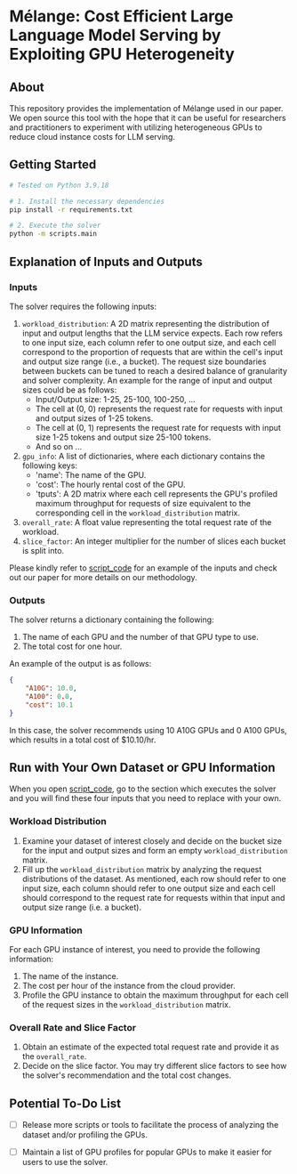 # Mélange: Cost Efficient Large Language Model Serving by Exploiting GPU Heterogeneity

## About
This repository provides the implementation of Mélange used in our paper. We open source this tool with the hope that it can be useful for researchers and practitioners to experiment with utilizing heterogeneous GPUs to reduce cloud instance costs for LLM serving.

## Getting Started
```bash
# Tested on Python 3.9.18

# 1. Install the necessary dependencies
pip install -r requirements.txt

# 2. Execute the solver
python -m scripts.main
```

## Explanation of Inputs and Outputs
### Inputs
The solver requires the following inputs:
1. `workload_distribution`: A 2D matrix representing the distribution of input and output lengths that the LLM service expects. Each row refers to one input size, each column refer to one output size, and each cell correspond to the proportion of requests that are within the cell's input and output size range (i.e., a bucket). The request size boundaries between buckets can be tuned to reach a desired balance of granularity and solver complexity. An example for the range of input and output sizes could be as follows:
    - Input/Output size: 1-25, 25-100, 100-250, ...
    - The cell at (0, 0) represents the request rate for requests with input and output sizes of 1-25 tokens.
    - The cell at (0, 1) represents the request rate for requests with input size 1-25 tokens and output size 25-100 tokens.
    - And so on ...
2. `gpu_info`: A list of dictionaries, where each dictionary contains the following keys:
    - 'name': The name of the GPU.
    - 'cost': The hourly rental cost of the GPU.
    - 'tputs': A 2D matrix where each cell represents the GPU's profiled maximum throughput for requests of size equivalent to the corresponding cell in the `workload_distribution` matrix.
3. `overall_rate`: A float value representing the total request rate of the workload.
4. `slice_factor`: An integer multiplier for the number of slices each bucket is split into.

Please kindly refer to [script_code](melange/main.py) for an example of the inputs and check out our paper for more details on our methodology.

### Outputs
The solver returns a dictionary containing the following:
1. The name of each GPU and the number of that GPU type to use.
2. The total cost for one hour.

An example of the output is as follows:
```json
{
    "A10G": 10.0,
    "A100": 0.0,
    "cost": 10.1
}
```
In this case, the solver recommends using 10 A10G GPUs and 0 A100 GPUs, which results in a total cost of $10.10/hr.


## Run with Your Own Dataset or GPU Information
When you open [script_code](melange/main.py), go to the section which executes the solver and you will find these four inputs that you need to replace with your own.

### Workload Distribution
   1. Examine your dataset of interest closely and decide on the bucket size for the input and output sizes and form an empty `workload_distribution` matrix.
   2. Fill up the `workload_distribution` matrix by analyzing the request distributions of the dataset. As mentioned, each row should refer to one input size, each column should refer to one output size and each cell should correspond to the request rate for requests within that input and output size range (i.e. a bucket).

### GPU Information
For each GPU instance of interest, you need to provide the following information:
   1. The name of the instance.
   2. The cost per hour of the instance from the cloud provider.
   3. Profile the GPU instance to obtain the maximum throughput for each cell of the request sizes in the `workload_distribution` matrix.

### Overall Rate and Slice Factor
 1. Obtain an estimate of the expected total request rate and provide it as the `overall_rate`.
 2. Decide on the slice factor. You may try different slice factors to see how the solver's recommendation and the total cost changes.

## Potential To-Do List
- [ ] Release more scripts or tools to facilitate the process of analyzing the dataset and/or profiling the GPUs.

- [ ] Maintain a list of GPU profiles for popular GPUs to make it easier for users to use the solver.

